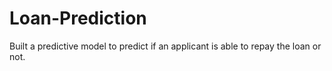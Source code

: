 # Loan-Prediction
Built a predictive model to predict if an applicant is able to repay the loan or not. 
